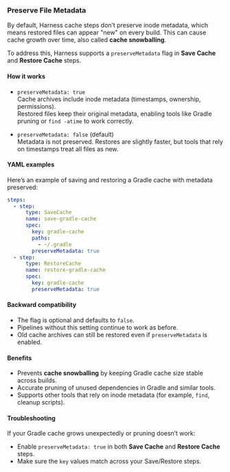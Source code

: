 ### Preserve File Metadata

By default, Harness cache steps don’t preserve inode metadata, which means restored files can appear "new" on every build. This can cause cache growth over time, also called **cache snowballing**.

To address this, Harness supports a `preserveMetadata` flag in **Save Cache** and **Restore Cache** steps.

#### How it works

- `preserveMetadata: true`  
  Cache archives include inode metadata (timestamps, ownership, permissions).  
  Restored files keep their original metadata, enabling tools like Gradle pruning or `find -atime` to work correctly.

- `preserveMetadata: false` (default)  
  Metadata is not preserved. Restores are slightly faster, but tools that rely on timestamps treat all files as new.

#### YAML examples

Here’s an example of saving and restoring a Gradle cache with metadata preserved:

```yaml
steps:
  - step:
      type: SaveCache
      name: save-gradle-cache
      spec:
        key: gradle-cache
        paths:
          - ~/.gradle
        preserveMetadata: true
  - step:
      type: RestoreCache
      name: restore-gradle-cache
      spec:
        key: gradle-cache
        preserveMetadata: true
```

#### Backward compatibility

* The flag is optional and defaults to `false`.
* Pipelines without this setting continue to work as before.
* Old cache archives can still be restored even if `preserveMetadata` is enabled.

#### Benefits

* Prevents **cache snowballing** by keeping Gradle cache size stable across builds.
* Accurate pruning of unused dependencies in Gradle and similar tools.
* Supports other tools that rely on inode metadata (for example, `find`, cleanup scripts).

#### Troubleshooting

If your Gradle cache grows unexpectedly or pruning doesn’t work:

* Enable `preserveMetadata: true` in both **Save Cache** and **Restore Cache** steps.
* Make sure the `key` values match across your Save/Restore steps.


